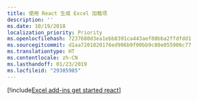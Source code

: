 ```yaml
---
title: 使用 React 生成 Excel 加载项
description: ''
ms.date: 10/19/2018
localization_priority: Priority
ms.openlocfilehash: 7237680d3ea1ebb8391ca443aef80bba2ffdfdd1
ms.sourcegitcommit: d1aa7201820176ed986b9f00bb9c88e055906c77
ms.translationtype: HT
ms.contentlocale: zh-CN
ms.lasthandoff: 01/23/2019
ms.locfileid: "29385985"
---
```

[!include[Excel add-ins get started react](../includes/file-get-started-excel-react.md)]
